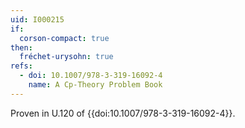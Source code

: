 ```yaml
---
uid: I000215
if:
  corson-compact: true
then:
  fréchet-urysohn: true
refs:
  - doi: 10.1007/978-3-319-16092-4
    name: A Cp-Theory Problem Book
---
```

Proven in U.120 of {{doi:10.1007/978-3-319-16092-4}}.
